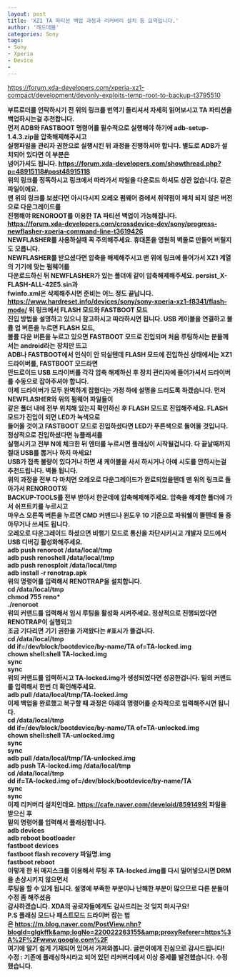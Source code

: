 ```yaml
---
layout: post
title: 'XZ1 TA 파티션 백업 과정과 리커버리 설치 등 요약입니다.'
author: '레드데블'
categories: Sony
tags:
- Sony
- Xperia
- Device
-
---
```



<script> location.href='https://cafe.naver.com/develoid/858645' ; </script>

<a href="https://forum.xda-developers.com/xperia-xz1-compact/development/devonly-exploits-temp-root-to-backup-t3795510">https://forum.xda-developers.com/xperia-xz1-compact/development/devonly-exploits-temp-root-to-backup-t3795510</a><div><b></div><div>부트로더를 언락하시기 전 위의 링크를 번역기 돌리셔서 자세히 읽어보시고 TA 파티션을 백업하시는걸 추천합니다.</div><div><b></div><div>먼저 ADB와 FASTBOOT 명령어를 필수적으로 실행해야 하기에 adb-setup-1.4.3.zip을 압축해제해주시고</div><div><b></div><div>실행파일을 관리자 권한으로 실행시킨 뒤 과정을 진행하셔야 합니다. 별도로 ADB가 설치되어 있다면 이 부분은</div><div><b></div><div>넘어가셔도 됩니다. <a href="https://forum.xda-developers.com/showthread.php?p=48915118#post48915118">https://forum.xda-developers.com/showthread.php?p=48915118#post48915118</a></div><div><b></div><div><b></div><div>위의 링크를 정독하시고 링크에서 따라가서 파일을 다운로드 하셔도 상관 없습니다. 같은 파일이에요.</div><div><b></div><div>맨 위의 링크를 보셨다면 아시다시피 오레오 펌웨어 중에서 취약점이 패치 되지 않은 버전으로 다운그레이드를</div><div><b></div><div>진행해야 RENOROOT를 이용한 TA 파티션 백업이 가능해집니다.</div><div><b></div><div><b></div><div><a href="https://forum.xda-developers.com/crossdevice-dev/sony/progress-newflasher-xperia-command-line-t3619426">https://forum.xda-developers.com/crossdevice-dev/sony/progress-newflasher-xperia-command-line-t3619426</a></div><div><b></div><div>NEWFLASHER를 사용하실때 꼭 주의해주세요. 휴대폰을 영원히 벽돌로 만들어 버릴지도 모릅니다.</div><div><b></div><div>NEWFLASHER를 받으셨다면 압축을 해제해주시고 맨 위에 링크에 들어가서 XZ1 계열의 기기에 맞는 펌웨어를</div><div><b></div><div>다운로드하신 뒤 NEWFLASHER가 있는 폴더에 같이 압축해제해주세요.&nbsp;<span>persist_X-FLASH-ALL-42E5.sin과</span></div><div><span><b></span></div><div><span>fwinfo.xml은 삭제해주시면 준비는 어느 정도 끝납니다.</span></div><div><span><b></span></div><div><span><b></span></div><div><span><a href="https://www.hardreset.info/devices/sony/sony-xperia-xz1-f8341/flash-mode/">https://www.hardreset.info/devices/sony/sony-xperia-xz1-f8341/flash-mode/</a> 위 링크에서 FLASH 모드와 FASTBOOT 모드</span></div><div><span><b></span></div><div><span>진입 방법을 설명하고 있으니 참고하시고 따라하시면 됩니다. USB 케이블을 연결하고 볼륨 업 버튼을 누르면 FLASH 모드,</span></div><div><span><b></span></div><div><span>볼륨 다운 버튼을 누르고 있으면 FASTBOOT 모드로 진입되며 처음 루팅하시는 분들께서는 android라는 장치만 뜨고</span></div><div><span><b></span></div><div><span>ADB나 FASTBOOT에서 인식이 안 되실텐데 FLASH 모드에 진입하신 상태에서는 XZ1 드라이버를, FASTBOOT 모드라면</span></div><div><span><b></span></div><div><span>안드로이드 USB 드라이버를 각각 압축 해제하신 후 장치 관리자에 들어가셔서 드라이버를 수동으로 잡아주셔야 합니다.</span></div><div><span><b></span></div><div><span><b></span></div><div><span>이제 드라이버가 모두 완벽하게 잡혔다는 가정 하에 설명을 드리도록 하겠습니다. 먼저 NEWFLASHER와 위의 펌웨어 파일들이</span></div><div><span><b></span></div><div><span>같은 폴더 내에 전부 위치해 있는지 확인하신 후 FLASH 모드로 진입해주세요. FLASH 모드가 진입이 되면 LED가 녹색으로</span></div><div><span><b></span></div><div><span>들어올 것이고 FASTBOOT 모드로 진입하셨다면 LED가 푸른색으로 들어올 것입니다. 정상적으로 진입하셨다면 뉴플래셔를</span></div><div><span><b></span></div><div><span>실행시키고 전부 N에 체크한 뒤 엔터를 누르시면 플래싱이 시작될겁니다. 다 끝날때까지 절대 USB를 뽑거나 하지 마세요!</span></div><div><span><b></span></div><div><b></div><div>USB가 접촉 불량이 있다거나 하면 새 케이블을 사서 하시거나 아예 시도를 안하시는걸 추천드립니다. 벽돌 됩니다.</div><div><b></div><div>위의 과정을 전부 다 마치면 오레오로 다운그레이드가 완료되었을텐데 맨 위의 링크로 돌아가서 RENOROOT와</div><div><b></div><div>BACKUP-TOOLS를 전부 받아서 한군데에 압축해제해주세요. 압축을 해제한 폴더에 가서 쉬프트키를 누르시고</div><div><b></div><div>마우스 오른쪽 버튼을 누르면 CMD 커맨드나 윈도우 10 기준으로 파워쉘이 뜰텐데 둘 중 아무거나 쓰셔도 됩니다.</div><div><b></div><div><b></div><div>오레오로 다운그레이드 하셨으면 비행기 모드로 통신을 차단시키시고 개발자 모드에서 USB 디버깅 활성화해주세요.</div><div><b></div><div><div>adb push renoroot /data/local/tmp</div><div>adb push renoshell /data/local/tmp</div><div>adb push renosploit /data/local/tmp</div><div>adb install -r renotrap.apk</div></div><div><b></div><div>위의 명령어를 입력해서 RENOTRAP을 설치합니다.</div><div><b></div><div><div>cd /data/local/tmp</div><div>chmod 755 reno*</div><div>./renoroot</div></div><div><b></div><div>위의 커맨드를 입력해서 임시 루팅을 활성화 시켜주세요. 정상적으로 진행되었다면 RENOTRAP이 실행되고</div><div><b></div><div>조금 기다리면 기기 권한을 가져왔다는 #표시가 뜰겁니다.</div><div><b></div><div><div>cd /data/local/tmp</div><div>dd if=/dev/block/bootdevice/by-name/TA of=TA-locked.img</div><div>chown shell:shell TA-locked.img</div><div>sync</div><div>sync</div></div><div><b></div><div>위의 커맨드를 입력하시고 TA-locked.img가 생성되었다면 성공한겁니다. 밑의 커맨드를 입력해서 한번 더 확인해주세요.</div><div><b></div><div>adb pull /data/local/tmp/TA-locked.img</div><div><b></div><div>이제 백업을 완료했고 복구할 때 과정은 아래의 명령어를 순차적으로 입력해주시면 됩니다.</div><div><b></div><div><div>cd /data/local/tmp</div><div>dd if=/dev/block/bootdevice/by-name/TA of=TA-unlocked.img</div><div>chown shell:shell TA-unlocked.img</div><div>sync</div><div>sync</div></div><div><b></div><div><div>adb pull /data/local/tmp/TA-unlocked.img</div><div>adb push TA-locked.img /data/local/tmp</div></div><div><b></div><div><div>cd /data/local/tmp</div><div>dd if=TA-locked.img of=/dev/block/bootdevice/by-name/TA</div><div>sync</div><div>sync</div></div><div><b></div><div><b></div><div>이제 리커버리 설치인데요.&nbsp;<a href="https://cafe.naver.com/develoid/859149의">https://cafe.naver.com/develoid/859149의</a><span>&nbsp;</span><span>파일을 받으신 후</span></div><div><span><b></span></div><div><span>밑의 명령어를 입력해서 플래싱합니다.</span></div><div><b></div><div><div>adb devices</div><div><b></div><div>adb reboot bootloader</div><div><b></div><div>fastboot devices</div><div><b></div><div>fastboot flash recovery 파일명.img</div><div><b></div><div>fastboot reboot</div></div><div><b></div><div><b></div><div>이렇게 한 뒤 매지스크를 이용해서 루팅 후 TA-locked.img를 다시 밀어넣으시면 DRM을 손상시키지 않으면서</div><div><b></div><div>루팅을 할 수 있게 됩니다. 설명에 부족한 부분이나 난해한 부분이 많으므로 다른 분들이 수정 좀 해주셨음</div><div><b></div><div>감사하겠습니다. XDA의 공로자들에게도 감사드리는 것 잊지 마시구요!</div><div><b></div><div><b></div><div>P.S 플래싱 모드나 패스트모드 드라이버 잡는 법은&nbsp;<a href="https://m.blog.naver.com/PostView.nhn?blogId=glgkffk&amp;logNo=220022263155&amp;proxyReferer=https%3A%2F%2Fwww.google.com%2F">https://m.blog.naver.com/PostView.nhn?blogId=glgkffk&amp;logNo=220022263155&amp;proxyReferer=https%3A%2F%2Fwww.google.com%2F</a></div><div><b></div><div>여기에 알기 쉽게 기재되어 있어서 가져와봅니다. 글쓴이에게 진심으로 감사드립니다!</div><div><b></div><div>수정 : 기존에 플래싱하시라고 되어 있던 리커버리에서 이상 증세를 발견했습니다. 수정했습니다.</div>
